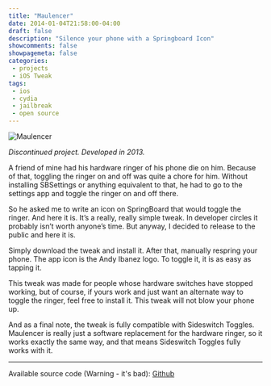 ```yaml
---
title: "Maulencer"
date: 2014-01-04T21:58:00-04:00
draft: false
description: "Silence your phone with a Springboard Icon"
showcomments: false
showpagemeta: false
categories:
 - projects
 - iOS Tweak
tags:
 - ios
 - cydia
 - jailbreak
 - open source
---
```


![Maulencer](/img/maulencer.png)

*Discontinued project. Developed in 2013.*

A friend of mine had his hardware ringer of his phone die on him. Because of that, toggling the ringer on and off was quite a chore for him. Without installing SBSettings or anything equivalent to that, he had to go to the settings app and toggle the ringer on and off there.

So he asked me to write an icon on SpringBoard that would toggle the ringer. And here it is. It’s a really, really simple tweak. In developer circles it probably isn’t worth anyone’s time. But anyway, I decided to release to the public and here it is.

Simply download the tweak and install it. After that, manually respring your phone. The app icon is the Andy Ibanez logo. To toggle it, it is as easy as tapping it.

This tweak was made for people whose hardware switches have stopped working, but of course, if yours work and just want an alternate way to toggle the ringer, feel free to install it. This tweak will not blow your phone up.

And as a final note, the tweak is fully compatible with Sideswitch Toggles. Maulencer is really just a software replacement for the hardware ringer, so it works exactly the same way, and that means Sideswitch Toggles fully works with it.

<hr>

Available source code (Warning - it's bad): [Github](https://github.com/Leonne/maulencer)